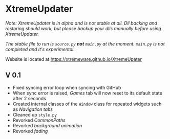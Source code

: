 # XtremeUpdater
*Note: XtremeUpdater is in alpha and is not stable at all. Dll backing and restoring should work, but please backup your dlls manually before using XtremeUpdater.*

*The stable file to run is `source.py` **not** `main.py` at the moment. `main.py` is not completed and it's experimental.*

Website is located at https://xtremeware.github.io/XtremeUpater

## V 0.1

- Fixed syncing error loop when syncing with GitHub
- When sync error is raised, _Games_ tab will now reset to its default state after 2 seconds
- Created internal classes of the `Window` class for repeated widgets such as _Navigation tabs_
- Cleaned up `style.py`
- Revorked _CommonPaths_
- Revorked _background animation_
- Revorked _fading_
